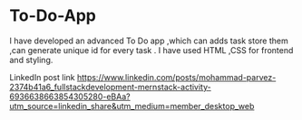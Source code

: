 # To-Do-App
I have developed an advanced To Do app ,which can adds task store
them ,can generate unique id for every task .
I have used HTML ,CSS for frontend and styling.


LinkedIn post link 
https://www.linkedin.com/posts/mohammad-parvez-2374b41a6_fullstackdevelopment-mernstack-activity-6936638663854305280-eBAa?utm_source=linkedin_share&utm_medium=member_desktop_web
